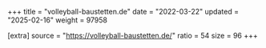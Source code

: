 +++
title = "volleyball-baustetten.de"
date = "2022-03-22"
updated = "2025-02-16"
weight = 97958

[extra]
source = "https://volleyball-baustetten.de/"
ratio = 54
size = 96
+++
